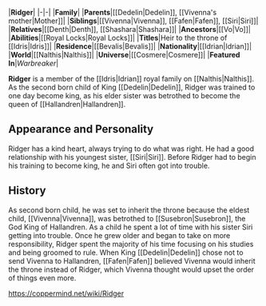 |**Ridger**|
|-|-|
|**Family**|
|**Parents**|[[Dedelin\|Dedelin]], [[Vivenna's mother\|Mother]]|
|**Siblings**|[[Vivenna\|Vivenna]], [[Fafen\|Fafen]], [[Siri\|Siri]]|
|**Relatives**|[[Denth\|Denth]], [[Shashara\|Shashara]]|
|**Ancestors**|[[Vo\|Vo]]|
|**Abilities**|[[Royal Locks\|Royal Locks]]|
|**Titles**|Heir to the throne of [[Idris\|Idris]]|
|**Residence**|[[Bevalis\|Bevalis]]|
|**Nationality**|[[Idrian\|Idrian]]|
|**World**|[[Nalthis\|Nalthis]]|
|**Universe**|[[Cosmere\|Cosmere]]|
|**Featured In**|*Warbreaker*|

**Ridger** is a member of the [[Idris\|Idrian]] royal family on [[Nalthis\|Nalthis]]. As the second born child of King [[Dedelin\|Dedelin]], Ridger was trained to one day become king, as his elder sister was betrothed to become the queen of [[Hallandren\|Hallandren]].

## Appearance and Personality
Ridger has a kind heart, always trying to do what was right. He had a good relationship with his youngest sister, [[Siri\|Siri]]. Before Ridger had to begin his training to become king, he and Siri often got into trouble.

## History
As second born child, he was set to inherit the throne because the eldest child, [[Vivenna\|Vivenna]], was betrothed to [[Susebron\|Susebron]], the God King of Hallandren. As a child he spent a lot of time with his sister Siri getting into trouble. Once he grew older and began to take on more responsibility, Ridger spent the majority of his time focusing on his studies and being groomed to rule. When King [[Dedelin\|Dedelin]] chose not to send Vivenna to Hallandren, [[Fafen\|Fafen]] believed Vivenna would inherit the throne instead of Ridger, which Vivenna thought would upset the order of things even more.



https://coppermind.net/wiki/Ridger